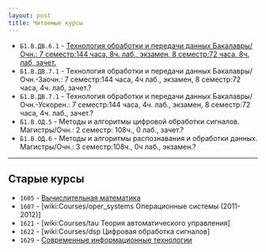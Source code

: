 ```yaml
---
layout: post
title: Читаемые курсы
---
```


* `Б1.В.ДВ.6.1` - [Технология обработки и передачи данных Бакалавры/Очн.: 7 семестр:144 часа, 8ч. лаб., экзамен, 8 семестр:72 часа, 8ч. лаб, зачет.](/courses_content/b1_v_dv_6_1)
* `Б1.В.ДВ.7.1` - Технология обработки и передачи данных Бакалавры/Очн.-Заочн.: 7 семестр:144 часа, 4ч лаб., экзамен, 8 семестр:72 часа, 4ч. лаб, зачет.?
* `Б1.В.ДВ.7.1` - Технология обработки и передачи данных Бакалавры/Очн.-Ускорен.: 7 семестр:144 часа, 4ч. лаб., экзамен, 8 семестр:72 часа, 4ч. лаб., зачет.?
* `Б1.В.ОД.5` - Методы и алгоритмы цифровой обработки сигналов. Магистры/Очн.: 2 семестр: 108ч., 0 лаб., зачет.?
* `Б1.В.ОД.6` - Методы и алгоритмы распознавания и обработки данных. Магистры/Очн.: 3 семестр:108ч., 0ч лаб., экзамен.?

-----

## Старые курсы
 * `1605` - [Вычислительная математика](http://it6-1605.narod.ru/)
 * `1607` - [wiki:Courses/oper_systems Операционные системы (2011-2012)]
 * `1621` - [wiki:Courses/tau Теория автоматического управления]
 * `1622` - [wiki:Courses/dsp Цифровая обработка сигналов]
 * `1629` - [Современные информационные технологии](/courses_content/new_info_tech_1629)